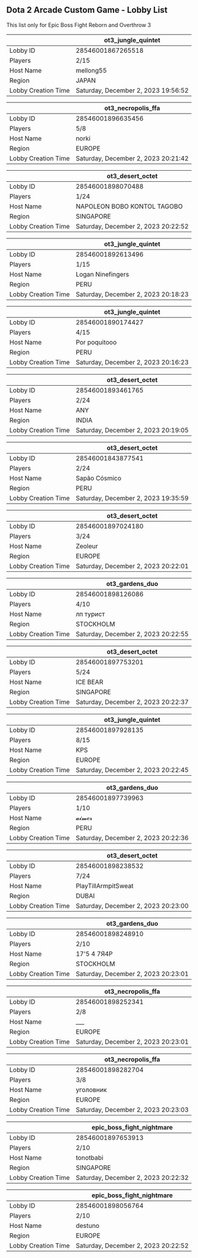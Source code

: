 ## Dota 2 Arcade Custom Game - Lobby List

This list only for Epic Boss Fight Reborn and Overthrow 3

|  | ot3_jungle_quintet |
| ------ | ------ |
| Lobby ID | 28546001867265518 |
| Players | 2/15 |
| Host Name | mellong55 |
| Region | JAPAN |
| Lobby Creation Time | Saturday, December 2, 2023 19:56:52 |


|  | ot3_necropolis_ffa |
| ------ | ------ |
| Lobby ID | 28546001896635456 |
| Players | 5/8 |
| Host Name | norki |
| Region | EUROPE |
| Lobby Creation Time | Saturday, December 2, 2023 20:21:42 |


|  | ot3_desert_octet |
| ------ | ------ |
| Lobby ID | 28546001898070488 |
| Players | 1/24 |
| Host Name | NAPOLEON BOBO KONTOL TAGOBO |
| Region | SINGAPORE |
| Lobby Creation Time | Saturday, December 2, 2023 20:22:52 |


|  | ot3_jungle_quintet |
| ------ | ------ |
| Lobby ID | 28546001892613496 |
| Players | 1/15 |
| Host Name | Logan Ninefingers |
| Region | PERU |
| Lobby Creation Time | Saturday, December 2, 2023 20:18:23 |


|  | ot3_jungle_quintet |
| ------ | ------ |
| Lobby ID | 28546001890174427 |
| Players | 4/15 |
| Host Name | Por poquitooo |
| Region | PERU |
| Lobby Creation Time | Saturday, December 2, 2023 20:16:23 |


|  | ot3_desert_octet |
| ------ | ------ |
| Lobby ID | 28546001893461765 |
| Players | 2/24 |
| Host Name | ANY |
| Region | INDIA |
| Lobby Creation Time | Saturday, December 2, 2023 20:19:05 |


|  | ot3_desert_octet |
| ------ | ------ |
| Lobby ID | 28546001843877541 |
| Players | 2/24 |
| Host Name | Sapão Cósmico |
| Region | PERU |
| Lobby Creation Time | Saturday, December 2, 2023 19:35:59 |


|  | ot3_desert_octet |
| ------ | ------ |
| Lobby ID | 28546001897024180 |
| Players | 3/24 |
| Host Name | Zeoleur |
| Region | EUROPE |
| Lobby Creation Time | Saturday, December 2, 2023 20:22:01 |


|  | ot3_gardens_duo |
| ------ | ------ |
| Lobby ID | 28546001898126086 |
| Players | 4/10 |
| Host Name | лп турист |
| Region | STOCKHOLM |
| Lobby Creation Time | Saturday, December 2, 2023 20:22:55 |


|  | ot3_desert_octet |
| ------ | ------ |
| Lobby ID | 28546001897753201 |
| Players | 5/24 |
| Host Name | ICE BEAR |
| Region | SINGAPORE |
| Lobby Creation Time | Saturday, December 2, 2023 20:22:37 |


|  | ot3_jungle_quintet |
| ------ | ------ |
| Lobby ID | 28546001897928135 |
| Players | 8/15 |
| Host Name | KPS |
| Region | EUROPE |
| Lobby Creation Time | Saturday, December 2, 2023 20:22:45 |


|  | ot3_gardens_duo |
| ------ | ------ |
| Lobby ID | 28546001897739963 |
| Players | 1/10 |
| Host Name | 𝓪𝓲𝓶𝒆𝓻 |
| Region | PERU |
| Lobby Creation Time | Saturday, December 2, 2023 20:22:36 |


|  | ot3_desert_octet |
| ------ | ------ |
| Lobby ID | 28546001898238532 |
| Players | 7/24 |
| Host Name | PlayTillArmpitSweat |
| Region | DUBAI |
| Lobby Creation Time | Saturday, December 2, 2023 20:23:00 |


|  | ot3_gardens_duo |
| ------ | ------ |
| Lobby ID | 28546001898248910 |
| Players | 2/10 |
| Host Name | 17'5 4 7Я4P |
| Region | STOCKHOLM |
| Lobby Creation Time | Saturday, December 2, 2023 20:23:01 |


|  | ot3_necropolis_ffa |
| ------ | ------ |
| Lobby ID | 28546001898252341 |
| Players | 2/8 |
| Host Name | ___ |
| Region | EUROPE |
| Lobby Creation Time | Saturday, December 2, 2023 20:23:01 |


|  | ot3_necropolis_ffa |
| ------ | ------ |
| Lobby ID | 28546001898282704 |
| Players | 3/8 |
| Host Name | уголовник |
| Region | EUROPE |
| Lobby Creation Time | Saturday, December 2, 2023 20:23:03 |


|  | epic_boss_fight_nightmare |
| ------ | ------ |
| Lobby ID | 28546001897653913 |
| Players | 2/10 |
| Host Name | tonotbabi |
| Region | SINGAPORE |
| Lobby Creation Time | Saturday, December 2, 2023 20:22:32 |


|  | epic_boss_fight_nightmare |
| ------ | ------ |
| Lobby ID | 28546001898056764 |
| Players | 2/10 |
| Host Name | destuno |
| Region | EUROPE |
| Lobby Creation Time | Saturday, December 2, 2023 20:22:52 |


